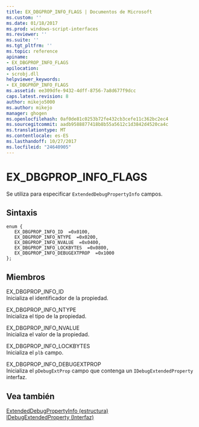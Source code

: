 ```yaml
---
title: EX_DBGPROP_INFO_FLAGS | Documentos de Microsoft
ms.custom: ''
ms.date: 01/18/2017
ms.prod: windows-script-interfaces
ms.reviewer: ''
ms.suite: ''
ms.tgt_pltfrm: ''
ms.topic: reference
apiname:
- EX_DBGPROP_INFO_FLAGS
apilocation:
- scrobj.dll
helpviewer_keywords:
- EX_DBGPROP_INFO_FLAGS
ms.assetid: ee309dfe-9432-4dff-8756-7a8d677f9dcc
caps.latest.revision: 8
author: mikejo5000
ms.author: mikejo
manager: ghogen
ms.openlocfilehash: 0af0de81c0253b72fe432cb3cefe11c362bc2ec4
ms.sourcegitcommit: aadb9588877418b8b55a5612c1d3842d4520ca4c
ms.translationtype: MT
ms.contentlocale: es-ES
ms.lasthandoff: 10/27/2017
ms.locfileid: "24640905"
---
```

# <a name="exdbgpropinfoflags"></a>EX_DBGPROP_INFO_FLAGS
Se utiliza para especificar `ExtendedDebugPropertyInfo` campos.  
  
## <a name="syntax"></a>Sintaxis  
  
```  
enum {  
   EX_DBGPROP_INFO_ID  =0x0100,  
   EX_DBGPROP_INFO_NTYPE  =0x0200,  
   EX_DBGPROP_INFO_NVALUE  =0x0400,  
   EX_DBGPROP_INFO_LOCKBYTES  =0x0800,  
   EX_DBGPROP_INFO_DEBUGEXTPROP  =0x1000  
};  
```  
  
## <a name="members"></a>Miembros  
 EX_DBGPROP_INFO_ID  
 Inicializa el identificador de la propiedad.  
  
 EX_DBGPROP_INFO_NTYPE  
 Inicializa el tipo de la propiedad.  
  
 EX_DBGPROP_INFO_NVALUE  
 Inicializa el valor de la propiedad.  
  
 EX_DBGPROP_INFO_LOCKBYTES  
 Inicializa el `plb` campo.  
  
 EX_DBGPROP_INFO_DEBUGEXTPROP  
 Inicializa el `pDebugExtProp` campo que contenga un `IDebugExtendedProperty` interfaz.  
  
## <a name="see-also"></a>Vea también  
 [ExtendedDebugPropertyInfo (estructura)](../../winscript/reference/extendeddebugpropertyinfo-structure.md)   
 [IDebugExtendedProperty (Interfaz)](../../winscript/reference/idebugextendedproperty-interface.md)